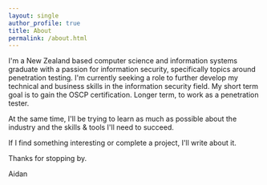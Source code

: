 ```yaml
---
layout: single
author_profile: true
title: About
permalink: /about.html
---
```


I'm a New Zealand based computer science and information systems graduate with a passion for information security, specifically topics around penetration testing. I'm currently seeking a role to further develop my technical and business skills in the information security field. My short term goal is to gain the OSCP certification. Longer term, to work as a penetration tester.

At the same time, I'll be trying to learn as much as possible about the industry and the skills & tools I'll need to succeed. 

If I find something interesting or complete a project, I'll write about it.

Thanks for stopping by.

Aidan
